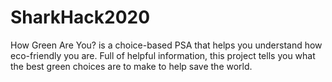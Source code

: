 # SharkHack2020
How Green Are You? is a choice-based PSA that helps you understand how eco-friendly you are. Full of helpful information, this project tells you what the best green choices are to make to help save the world.

